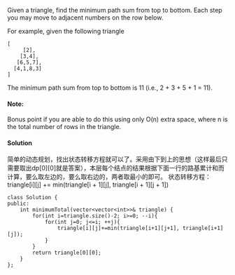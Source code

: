 Given a triangle, find the minimum path sum from top to bottom. Each step you may move to adjacent numbers on the row below.

For example, given the following triangle

```
[
     [2],
    [3,4],
   [6,5,7],
  [4,1,8,3]
]
```
The minimum path sum from top to bottom is 11 (i.e., 2 + 3 + 5 + 1 = 11).

#### Note:
Bonus point if you are able to do this using only O(n) extra space, where n is the total number of rows in the triangle.

#### Solution
简单的动态规划，找出状态转移方程就可以了。采用由下到上的思想（这样最后只需要取出dp[0][0]就是答案），本层每个结点的结果根据下面一行的路基累计和而计算，要么取左边的，要么取右边的，两者取最小的即可。
状态转移方程：triangle[i][j] += min(triangle[i + 1][j], triangle[i + 1][j + 1]) 
```
class Solution {
public:
    int minimumTotal(vector<vector<int>>& triangle) {
        for(int i=triangle.size()-2; i>=0; --i){
            for(int j=0; j<=i; ++j){
                triangle[i][j]+=min(triangle[i+1][j+1], triangle[i+1][j]);
            }
        }
        return triangle[0][0];
    }
};
```